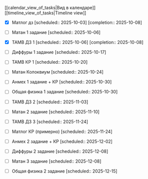 [[calendar_view_of_tasks|Вид в календаре]]
[[timeline_view_of_tasks|Timeline view]]

- [x] Матлог дз  [scheduled:: 2025-10-03]  [completion:: 2025-10-08]
- [ ] Матан 1 задание  [scheduled:: 2025-10-06]
- [x] ТАМВ ДЗ 1  [scheduled:: 2025-10-06]  [completion:: 2025-10-08]
- [ ] Диффуры 1 задание  [scheduled:: 2025-10-17]
- [ ] ТАМВ КР 1 [scheduled:: 2025-10-20]
- [ ] Матан Колоквиум [scheduled:: 2025-10-24]
- [ ] Анмех 1 задание + КР  [scheduled:: 2025-10-30]
- [ ] Общая физика 1 задание  [scheduled:: 2025-10-30]
- [ ] ТАМВ ДЗ 2  [scheduled:: 2025-11-03]
- [ ] Матан 2 задание  [scheduled:: 2025-11-10]
- [ ] ТАМВ ДЗ 3  [scheduled:: 2025-11-24]
- [ ] Матлог КР (примерно)  [scheduled:: 2025-11-24]
- [ ] Анмех 2 задание + КР  [scheduled:: 2025-12-02]
- [ ] Диффуры 2 задание  [scheduled:: 2025-12-08]
- [ ] Матан 3 задание  [scheduled:: 2025-12-08]
- [ ] Общая физика 2 задание  [scheduled:: 2025-12-15]


